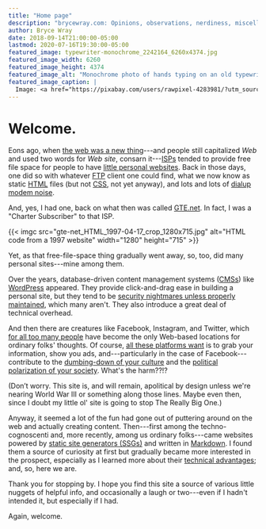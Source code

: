 ```yaml
---
title: "Home page"
description: "brycewray.com: Opinions, observations, nerdiness, miscellany." # quotation marks to allow colon
author: Bryce Wray
date: 2018-09-14T21:00:00-05:00
lastmod: 2020-07-16T19:30:00-05:00
featured_image: typewriter-monochrome_2242164_6260x4374.jpg
featured_image_width: 6260
featured_image_height: 4374
featured_image_alt: "Monochrome photo of hands typing on an old typewriter"
featured_image_caption: |
  Image: <a href="https://pixabay.com/users/rawpixel-4283981/?utm_source=link-attribution&amp;utm_medium=referral&amp;utm_campaign=image&amp;utm_content=2242164">rawpixel</a>; <a href="https://pixabay.com/?utm_source=link-attribution&amp;utm_medium=referral&amp;utm_campaign=image&amp;utm_content=2242164">Pixabay</a>
---
```


# Welcome.

Eons ago, when [the web was a new thing](http://info.cern.ch/hypertext/WWW/TheProject.html)---and people still capitalized _Web_ and used two words for _Web site_, consarn it---[ISPs](https://en.wikipedia.org/wiki/Internet_service_provider) tended to provide free file space for people to have [little personal websites](https://consumerist.com/2015/03/20/where-did-everyone-from-the-90s-go-when-we-all-got-facebook-and-quit-web-1-0/). Back in those days, one did so with whatever [FTP](https://en.wikipedia.org/wiki/File_Transfer_Protocol) client one could find, what we now know as static [HTML](https://www.w3schools.com/html/html_intro.asp) files (but not [CSS](https://www.w3schools.com/Css/), not yet anyway), and lots and lots of [dialup modem noise](https://en.wikipedia.org/wiki/File:Dial_up_modem_noises.ogg).

And, yes, I had one, back on what then was called [GTE.net](https://en.wikipedia.org/wiki/GTE). In fact, I was a "Charter Subscriber" to that ISP.

{{< imgc src="gte-net_HTML_1997-04-17_crop_1280x715.jpg" alt="HTML code from a 1997 website" width="1280" height="715" >}}

Yet, as that free-file-space thing gradually went away, so, too, did many personal sites---mine among them.

Over the years, database-driven content management systems ([CMSs](https://en.wikipedia.org/wiki/Web_content_management_system)) like [WordPress](https://wordpress.org) appeared. They provide click-and-drag ease in building a personal site, but they tend to be [security nightmares unless properly maintained](https://ithemes.com/2017/01/16/wordpress-security-issues/), which many aren't. They also introduce a great deal of technical overhead.

And then there are creatures like Facebook, Instagram, and Twitter, which [for all too many people](https://ia.net/topics/take-the-power-back) have become the only Web-based locations for ordinary folks' thoughts. Of course, [all these platforms want](https://adammclane.com/2013/03/in-social-media-you-are-the-product/) is to grab your information, show you ads, and---particularly in the case of Facebook---contribute to the [dumbing-down of your culture](https://www.salon.com/2017/07/16/how-social-media-is-dumbing-down-our-communication/) and the [political polarization of your society](https://www.sciencedirect.com/science/article/pii/S0736585317305208). What's the harm??!?

(Don’t worry. This site is, and will remain, apolitical by design unless we're nearing World War III or something along those lines. Maybe even then, since I doubt my little ol' site is going to stop The Really Big One.)

Anyway, it seemed a lot of the fun had gone out of puttering around on the web and actually creating content. Then---first among the techno-cognoscenti and, more recently, among us ordinary folks---came websites powered by [static site generators (SSGs)](https://www.staticgen.com) and written in [Markdown](https://daringfireball.net/projects/markdown/). I found them a source of curiosity at first but gradually became more interested in the prospect, especially as I learned more about their [technical advantages](https://www.makeuseof.com/tag/reasons-ditch-cms-static-site-generator/); and, so, here we are.

Thank you for stopping by. I hope you find this site a source of various little nuggets of helpful info, and occasionally a laugh or two---even if I hadn't intended it, but especially if I had.

Again, welcome.